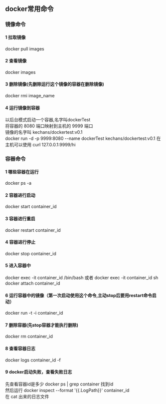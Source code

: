 ## docker常用命令

### 镜像命令

#### 1 拉取镜像

docker pull images

#### 2 查看镜像

docker images

#### 3 删除镜像(先删除运行这个镜像的容器在删除镜像)

docker rmi image_name

#### 4 运行镜像到容器     
以后台模式启动一个容器,名字叫dockerTest      
将容器的 8080 端口映射到主机的 9999 端口      
镜像的名字叫 kechans/dockertest:v0.1     
docker run -d -p 9999:8080 --name dockerTest  kechans/dockertest:v0.1 
在主机可以使用 curl 127.0.0.1:9999/hi 

### 容器命令

#### 1 哪些容器在运行 

docker ps -a 

#### 2 容器进行启动

docker start container_id 

#### 3 容器进行重启

docker restart  container_id 

#### 4 容器进行停止

docker stop container_id 

#### 5 进入容器中

docker exec -it container_id /bin/bash    或者    docker exec -it container_id sh    
docker attach container_id 

#### 6 运行容器中的镜像（第一次启动使用这个命令,主动stop后要用restart命令启动）

docker run -t -i container_id 	

#### 7 删除容器(先stop容器才能执行删除)

docker rm container_id 
#### 8 查看容器日志        
docker logs container_id -f 
#### 9 docker启动失败，查看失败日志   
先查看容器id是多少 docker ps | grep container 找到id     
然后运行 docker inspect --format '{{.LogPath}}' container_id    
在 cat 出来的日志文件
